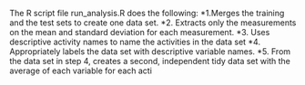 The R script file run_analysis.R does the following:
*1.Merges the training and the test sets to create one data set.
*2. Extracts only the measurements on the mean and standard deviation for each measurement. 
*3. Uses descriptive activity names to name the activities in the data set
*4. Appropriately labels the data set with descriptive variable names. 
*5. From the data set in step 4, creates a second, independent tidy data set with the average of each variable for each acti